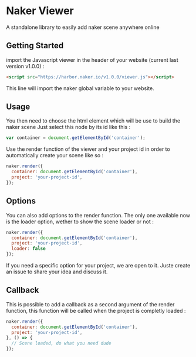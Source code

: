 # Naker Viewer
A standalone library to easily add naker scene anywhere online

## Getting Started

import the Javascript viewer in the header of your website (current last version v1.0.0) :

```html
<script src="https://harbor.naker.io/v1.0.0/viewer.js"></script>
```

This line will import the naker global variable to your website.

## Usage

You then need to choose the html element which will be use to build the naker scene
Just select this node by its id like this :
```javascript
var container = document.getElementById('container');
```

Use the render function of the viewer and your project id in order to automatically create your scene like so :

```javascript
naker.render({
  container: document.getElementById('container'),
  project: 'your-project-id',
});
```

## Options

You can also add options to the render function. The only one available now is the loader option, wether to show the scene loader or not :

```javascript
naker.render({
  container: document.getElementById('container'),
  project: 'your-project-id',
  loader: false
});
```

If you need a specific option for your project, we are open to it. Juste create an issue to share your idea and discuss it.

## Callback

This is possible to add a callback as a second argument of the render function, this function will be called when the project is completly loaded :

```javascript
naker.render({
  container: document.getElementById('container'),
  project: 'your-project-id',
}, () => {
  // Scene loaded, do what you need dude
});
```
